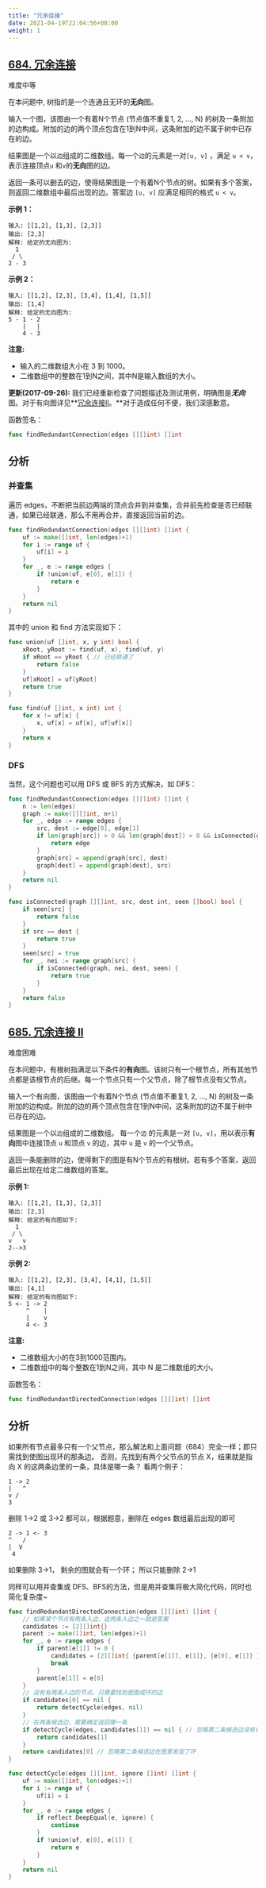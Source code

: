 ```yaml
---
title: "冗余连接"
date: 2021-04-19T22:04:56+08:00
weight: 1
---
```


## [684. 冗余连接](https://leetcode-cn.com/problems/redundant-connection/)

难度中等

在本问题中, 树指的是一个连通且无环的**无向**图。

输入一个图，该图由一个有着N个节点 (节点值不重复1, 2, ..., N) 的树及一条附加的边构成。附加的边的两个顶点包含在1到N中间，这条附加的边不属于树中已存在的边。

结果图是一个以`边`组成的二维数组。每一个`边`的元素是一对`[u, v]` ，满足 `u < v`，表示连接顶点`u` 和`v`的**无向**图的边。

返回一条可以删去的边，使得结果图是一个有着N个节点的树。如果有多个答案，则返回二维数组中最后出现的边。答案边 `[u, v]` 应满足相同的格式 `u < v`。

**示例 1：**

```
输入: [[1,2], [1,3], [2,3]]
输出: [2,3]
解释: 给定的无向图为:
  1
 / \
2 - 3
```

**示例 2：**

```
输入: [[1,2], [2,3], [3,4], [1,4], [1,5]]
输出: [1,4]
解释: 给定的无向图为:
5 - 1 - 2
    |   |
    4 - 3
```

**注意:**

- 输入的二维数组大小在 3 到 1000。
- 二维数组中的整数在1到N之间，其中N是输入数组的大小。

**更新(2017-09-26):**
我们已经重新检查了问题描述及测试用例，明确图是***无向*** 图。对于有向图详见**[冗余连接II](https://leetcodechina.com/problems/redundant-connection-ii/description/)。**对于造成任何不便，我们深感歉意。

函数签名：

```go
func findRedundantConnection(edges [][]int) []int
```

## 分析

### 并查集

遍历 edges，不断把当前边两端的顶点合并到并查集，合并前先检查是否已经联通，如果已经联通，那么不用再合并，直接返回当前的边。

```go
func findRedundantConnection(edges [][]int) []int {
	uf := make([]int, len(edges)+1)
	for i := range uf {
		uf[i] = i
	}
	for _, e := range edges {
		if !union(uf, e[0], e[1]) {
			return e
		}
	}
	return nil
}
```

其中的 union 和 find 方法实现如下：

```go
func union(uf []int, x, y int) bool {
	xRoot, yRoot := find(uf, x), find(uf, y)
	if xRoot == yRoot { // 已经联通了
		return false
	}
	uf[xRoot] = uf[yRoot]
	return true
}

func find(uf []int, x int) int {
	for x != uf[x] {
		x, uf[x] = uf[x], uf[uf[x]]
	}
	return x
}
```

### DFS

当然，这个问题也可以用 DFS 或 BFS 的方式解决，如 DFS：

```go
func findRedundantConnection(edges [][]int) []int {
	n := len(edges)
	graph := make([][]int, n+1)
	for _, edge := range edges {
		src, dest := edge[0], edge[1]
		if len(graph[src]) > 0 && len(graph[dest]) > 0 && isConnected(graph, src, dest, make([]bool, n+1)) {
			return edge
		}
		graph[src] = append(graph[src], dest)
		graph[dest] = append(graph[dest], src)
	}
	return nil
}

func isConnected(graph [][]int, src, dest int, seen []bool) bool {
	if seen[src] {
		return false
	}
	if src == dest {
		return true
	}
	seen[src] = true
	for _, nei := range graph[src] {
		if isConnected(graph, nei, dest, seen) {
			return true
		}
	}
	return false
}
```

## [685. 冗余连接 II](https://leetcode-cn.com/problems/redundant-connection-ii/)

难度困难

在本问题中，有根树指满足以下条件的**有向**图。该树只有一个根节点，所有其他节点都是该根节点的后继。每一个节点只有一个父节点，除了根节点没有父节点。

输入一个有向图，该图由一个有着N个节点 (节点值不重复1, 2, ..., N) 的树及一条附加的边构成。附加的边的两个顶点包含在1到N中间，这条附加的边不属于树中已存在的边。

结果图是一个以`边`组成的二维数组。 每一个`边` 的元素是一对 `[u, v]`，用以表示**有向**图中连接顶点 `u` 和顶点 `v` 的边，其中 `u` 是 `v` 的一个父节点。

返回一条能删除的边，使得剩下的图是有N个节点的有根树。若有多个答案，返回最后出现在给定二维数组的答案。

**示例 1:**

```
输入: [[1,2], [1,3], [2,3]]
输出: [2,3]
解释: 给定的有向图如下:
  1
 / \
v   v
2-->3
```

**示例 2:**

```
输入: [[1,2], [2,3], [3,4], [4,1], [1,5]]
输出: [4,1]
解释: 给定的有向图如下:
5 <- 1 -> 2
     ^    |
     |    v
     4 <- 3
```

**注意:**

- 二维数组大小的在3到1000范围内。
- 二维数组中的每个整数在1到N之间，其中 N 是二维数组的大小。

函数签名：

```go
func findRedundantDirectedConnection(edges [][]int) []int
```

## 分析

如果所有节点最多只有一个父节点，那么解法和上面问题（684）完全一样；即只需找到使图出现环的那条边。
否则，先找到有两个父节点的节点 X，结果就是指向 X 的这两条边里的一条，具体是哪一条？
看两个例子：

```
1 -> 2
|   ^
v /
3
```

删除 1->2 或 3->2 都可以，根据题意，删除在 edges 数组最后出现的即可

```
2 -> 1 <- 3
^   /
|  V
 4
```

如果删除 3->1， 剩余的图就会有一个环； 所以只能删除 2->1

同样可以用并查集或 DFS、BFS的方法，但是用并查集将极大简化代码，同时也简化复杂度~

```go
func findRedundantDirectedConnection(edges [][]int) []int {
	// 如果某个节点有两条入边，这两条入边之一就是答案
	candidates := [2][]int{}
	parent := make([]int, len(edges)+1)
	for _, e := range edges {
		if parent[e[1]] != 0 {
			candidates = [2][]int{ {parent[e[1]], e[1]}, {e[0], e[1]} }
			break
		}
		parent[e[1]] = e[0]
	}
	// 没有有两条入边的节点，只需要找到使图成环的边
	if candidates[0] == nil {
		return detectCycle(edges, nil)
	}
	// 在两条候选边，需要确定返回哪一条
	if detectCycle(edges, candidates[1]) == nil { // 忽略第二条候选边没有在图里发现环
		return candidates[1]
	}
	return candidates[0] // 忽略第二条候选边在图里发现了环
}

func detectCycle(edges [][]int, ignore []int) []int {
	uf := make([]int, len(edges)+1)
	for i := range uf {
		uf[i] = i
	}
	for _, e := range edges {
		if reflect.DeepEqual(e, ignore) {
			continue
		}
		if !union(uf, e[0], e[1]) {
			return e
		}
	}
	return nil
}
```

